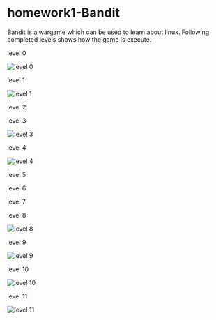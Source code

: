 # homework1-Bandit

Bandit is a wargame which can be used to learn about linux. Following completed levels shows how the game is execute.

level 0

![level 0](https://cloud.githubusercontent.com/assets/9804892/14378838/451478c2-fd2c-11e5-805d-64c1b176587d.png)

level 1

![level 1](https://cloud.githubusercontent.com/assets/9804892/14381295/465865dc-fd3a-11e5-814a-8e33d1a47fad.png)

level 2

level 3

![level 3](https://cloud.githubusercontent.com/assets/9804892/14381329/7d52b998-fd3a-11e5-865e-a5c6e2669254.png)

level 4

![level 4](https://cloud.githubusercontent.com/assets/9804892/14381331/7d54ec40-fd3a-11e5-8a7d-94ec714ee801.png)

level 5

level 6

level 7

level 8

![level 8](https://cloud.githubusercontent.com/assets/9804892/14381333/7d593566-fd3a-11e5-859e-68cb7613d8c3.png)

level 9

![level 9](https://cloud.githubusercontent.com/assets/9804892/14381463/8de9dbe6-fd3b-11e5-8f0c-ae135e68dd1f.png)

level 10

![level 10](https://cloud.githubusercontent.com/assets/9804892/14381464/8ded33ea-fd3b-11e5-8648-42f71423a7e6.png)

level 11

![level 11](https://cloud.githubusercontent.com/assets/9804892/14381465/8df672e8-fd3b-11e5-85c3-e0e606e935b0.png)




